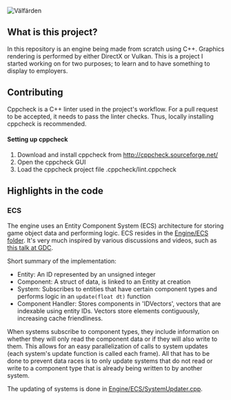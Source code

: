 ![Välfärden](https://github.com/TheoBerlin/SoloGame/workflows/V%C3%A4lf%C3%A4rden/badge.svg)

## What is this project?
In this repository is an engine being made from scratch using C++. Graphics rendering is performed by either DirectX or Vulkan. This is a project I started working on for two purposes; to learn and to have something to display to employers.

## Contributing
Cppcheck is a C++ linter used in the project's workflow. For a pull request to be accepted, it needs to pass the linter checks. Thus, locally installing cppcheck is recommended.

#### Setting up cppcheck
1. Download and install cppcheck from http://cppcheck.sourceforge.net/
2. Open the cppcheck GUI
3. Load the cppcheck project file .cppcheck/lint.cppcheck

## Highlights in the code
### ECS
The engine uses an Entity Component System (ECS) architecture for storing game object data and performing logic. ECS resides in the
[Engine/ECS folder](https://github.com/TheoBerlin/SoloGame/tree/master/src/Engine/ECS).
It's very much inspired by
various discussions and videos, such as [this talk at GDC](https://www.youtube.com/watch?v=0_Byw9UMn9g).

Short summary of the implementation:
* Entity: An ID represented by an unsigned integer
* Component: A struct of data, is linked to an Entity at creation
* System: Subscribes to entities that have certain component types and performs logic in an `update(float dt)` function
* Component Handler: Stores components in 'IDVectors', vectors that are indexable using entity IDs. Vectors store elements contiguously,
increasing cache friendliness.

When systems subscribe to component types, they include information on whether they will only read the component data or if they will also
write to them. This allows for an easy parallelization of calls to system updates (each system's update function is called each frame). All
that has to be done to prevent data races is to only update systems that do not read or write to a component type that is already being
written to by another system.

The updating of systems is done in
[Engine/ECS/SystemUpdater.cpp](https://github.com/TheoBerlin/SoloGame/blob/master/src/Engine/ECS/SystemUpdater.cpp).
